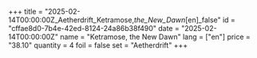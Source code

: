 +++
title = "2025-02-14T00:00:00Z_Aetherdrift_Ketramose,_the_New_Dawn_[en]_false"
id = "cffae8d0-7b4e-42ed-8124-24a86b38f490"
date = "2025-02-14T00:00:00Z"
name = "Ketramose, the New Dawn"
lang = ["en"]
price = "38.10"
quantity = 4
foil = false
set = "Aetherdrift"
+++
